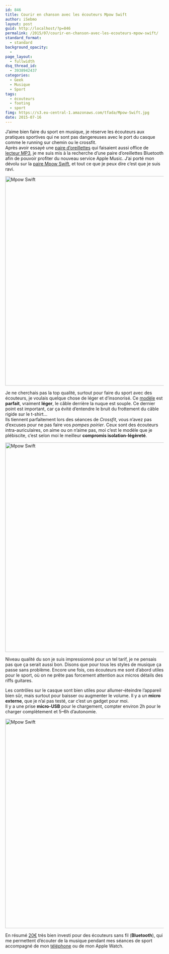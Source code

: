 ```yaml
---
id: 846
title: Courir en chanson avec les écouteurs Mpow Swift
author: iSebmo
layout: post
guid: http://localhost/?p=846
permalink: /2015/07/courir-en-chanson-avec-les-ecouteurs-mpow-swift/
standard_format:
  - standard
background_opacity:
  - 
page_layout:
  - fullwidth
dsq_thread_id:
  - 3938942437
categories:
  - Geek
  - Musique
  - Sport
tags:
  - écouteurs
  - footing
  - sport
fimg: https://s3.eu-central-1.amazonaws.com/tfada/Mpow-Swift.jpg
date: 2015-07-16
---
```

J’aime bien faire du sport en musique, je réserve les écouteurs aux pratiques sportives qui ne sont pas dangereuses avec le port du casque comme le running sur chemin ou le crossfit.  
Après avoir essayé une [paire d’oreillettes][1] qui faisaient aussi office de [lecteur MP3][1], je me suis mis à la recherche d’une paire d’oreillettes Bluetooth afin de pouvoir profiter du nouveau service Apple Music. J’ai porté mon dévolu sur la [paire Mpow Swift][2], et tout ce que je peux dire c’est que je suis ravi.

[<img class="aligncenter size-full wp-image-853" src="https://s3.eu-central-1.amazonaws.com/tfada/Mpow-Swift.jpg" alt="Mpow Swift" width="1000" height="667" />][3]

Je ne cherchais pas la top qualité, surtout pour faire du sport avec des écouteurs, je voulais quelque chose de léger et d’insonorisé. Ce [modèle][2] est **parfait**, vraiment **léger**, le câble derrière la nuque est souple. Ce dernier point est important, car ça évité d’entendre le bruit du frottement du câble rigide sur le t-shirt…  
Ils tiennent parfaitement lors des séances de *Crossfit*, vous n’avez pas d’excuses pour ne pas faire vos *pompes poirier*. Ceux sont des écouteurs intra-auriculaires, on aime ou on n’aime pas, moi c’est le modèle que je plébiscite, c’est selon moi le meilleur **compromis isolation-légèreté**.

[<img class="aligncenter size-full wp-image-852" src="https://s3.eu-central-1.amazonaws.com/tfada/Mpow-Swift-3.jpg" alt="Mpow Swift" width="1000" height="667" />][4]

Niveau qualité du son je suis impressionné pour un tel tarif, je ne pensais pas que ça serait aussi bon. Disons que pour tous les styles de musique ça passe sans problème. Encore une fois, ces écouteurs me sont d’abord utiles pour le sport, où on ne prête pas forcement attention aux micros détails des riffs guitares.

Les contrôles sur le casque sont bien utiles pour allumer-éteindre l’appareil bien sûr, mais surtout pour baisser ou augmenter le volume. Il y a un **micro externe**, que je n’ai pas testé, car c’est un gadget pour moi.  
Il y a une prise **micro-USB** pour le chargement, compter environ 2h pour le charger complètement et 5–6h d’autonomie.

[<img class="aligncenter size-full wp-image-849" src="https://s3.eu-central-1.amazonaws.com/tfada/Mpow-Swift-4.jpg" alt="Mpow Swift" width="1000" height="667" />][5]

En résumé [20€][2] très bien investi pour des écouteurs sans fil (**Bluetooth**), qui me permettent d’écouter de la musique pendant mes séances de sport accompagné de mon [téléphone][6] ou de mon Apple Watch.

 [1]: http://www.amazon.fr/Sony-NWZ-W273SB-CEW-Baladeur-m%C3%A9moire-Etanche/dp/B00ICI7DUM/ref=sr_1_9?ie=UTF8&qid=1436980903&sr=8-9&keywords=lecteur+mp3+sony&tag=tfadafr-21
 [2]: http://www.amazon.fr/gp/product/B00QYAWELI?=&ref_=gb1h_tit_m-4_8647_f5049b7f&smid=A2XD9OFZCWVEF4&tag=tfadafr-21
 [3]: https://s3.eu-central-1.amazonaws.com/tfada/Mpow-Swift.jpg
 [4]: https://s3.eu-central-1.amazonaws.com/tfada/Mpow-Swift-3.jpg
 [5]: https://s3.eu-central-1.amazonaws.com/tfada/Mpow-Swift-4.jpg
 [6]: http://localhost/2014/10/liphone-6-plus-dans-tous-ses-etats/